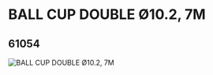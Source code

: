 # BALL CUP DOUBLE Ø10.2, 7M
## 61054
![BALL CUP DOUBLE Ø10.2, 7M](https://lc-www-live-s.legocdn.com/media/bricks/5/2/4519224.jpg)